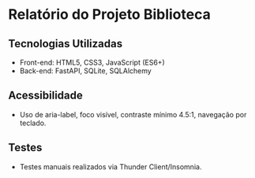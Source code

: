 # Relatório do Projeto Biblioteca

## Tecnologias Utilizadas
- Front-end: HTML5, CSS3, JavaScript (ES6+)
- Back-end: FastAPI, SQLite, SQLAlchemy

## Acessibilidade
- Uso de aria-label, foco visível, contraste mínimo 4.5:1, navegação por teclado.

## Testes
- Testes manuais realizados via Thunder Client/Insomnia.
